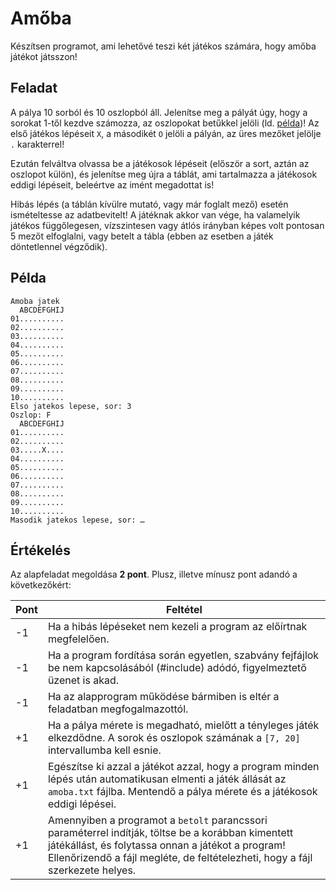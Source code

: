 # Amőba

Készítsen programot, ami lehetővé teszi két játékos számára, hogy amőba játékot játsszon!

## Feladat

A pálya 10 sorból és 10 oszlopból áll. Jelenítse meg a pályát úgy, hogy a sorokat 1-től kezdve számozza, az oszlopokat betűkkel jelöli (ld. [példa](#példa))! Az első játékos lépéseit `X`, a másodikét `O` jelöli a pályán, az üres mezőket jelölje `.` karakterrel!

Ezután felváltva olvassa be a játékosok lépéseit (először a sort, aztán az oszlopot külön), és jelenítse meg újra a táblát, ami tartalmazza a játékosok eddigi lépéseit, beleértve az imént megadottat is!

Hibás lépés (a táblán kívülre mutató, vagy már foglalt mező) esetén ismételtesse az adatbevitelt! A játéknak akkor van vége, ha valamelyik játékos függőlegesen, vízszintesen vagy átlós irányban képes volt pontosan 5 mezőt elfoglalni, vagy betelt a tábla (ebben az esetben a játék döntetlennel végződik).

## Példa

```
Amoba jatek
  ABCDEFGHIJ
01..........
02..........
03..........
04..........
05..........
06..........
07..........
08..........
09..........
10..........
Elso jatekos lepese, sor: 3
Oszlop: F
  ABCDEFGHIJ
01..........
02..........
03.....X....
04..........
05..........
06..........
07..........
08..........
09..........
10..........
Masodik jatekos lepese, sor: …
```

## Értékelés

Az alapfeladat megoldása **2 pont**. Plusz, illetve mínusz pont adandó a következőkért:

| Pont | Feltétel                                                                                                                                                                                                                               |
| ---- | -------------------------------------------------------------------------------------------------------------------------------------------------------------------------------------------------------------------------------------- |
| -1   | Ha a hibás lépéseket nem kezeli a program az előírtnak megfelelően.                                                                                                                                                                    |
| -1   | Ha a program fordítása során egyetlen, szabvány fejfájlok be nem kapcsolásából (#include) adódó, figyelmeztető üzenet is akad.                                                                                                         |
| -1   | Ha az alapprogram működése bármiben is eltér a feladatban megfogalmazottól.                                                                                                                                                            |
| +1   | Ha a pálya mérete is megadható, mielőtt a tényleges játék elkezdődne. A sorok és oszlopok számának a `[7, 20]` intervallumba kell esnie.                                                                                               |
| +1   | Egészítse ki azzal a játékot azzal, hogy a program minden lépés után automatikusan elmenti a játék állását az `amoba.txt` fájlba. Mentendő a pálya mérete és a játékosok eddigi lépései.                                               |
| +1   | Amennyiben a programot a `betolt` parancssori paraméterrel indítják, töltse be a korábban kimentett játékállást, és folytassa onnan a játékot a program! Ellenőrizendő a fájl megléte, de feltételezheti, hogy a fájl szerkezete helyes. |
